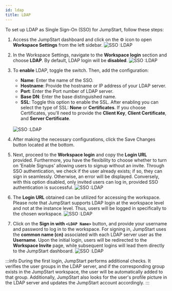 ```yaml
---
id: ldap
title: LDAP
---
```


To set up LDAP as Single Sign-On (SSO) for JumpStart, follow these steps:

1. Access the JumpStart dashboard and click on the ⚙️ icon to open **Workspace Settings** from the left sidebar.
    <img className="screenshot-full" src="/img/sso/ldap/settings-v3.png" alt="SSO :LDAP" />


2. In the Workspace Settings, navigate to the **Workspace login** section and choose **LDAP**. By default, LDAP login will be **disabled**.
    <img className="screenshot-full" src="/img/sso/ldap/disabled-v3.png" alt="SSO :LDAP"/>


3. To **enable** LDAP, toggle the switch. Then, add the configuration:

   - **Name**: Enter the name of the SSO.
   - **Hostname**: Provide the hostname or IP address of your LDAP server.
   - **Port**: Enter the Port number of LDAP server.
   - **Base DN**: Enter the base distinguished name.
   - **SSL**: Toggle this option to enable the SSL. After enabling you can select the type of SSL: **None** or **Certificates**. If you choose Certificates, you'll need to provide the **Client Key**, **Client Certificate**, and **Server Certificate**.
   <br/>
    <img className="screenshot-full" src="/img/sso/ldap/fields-v2.png" alt="SSO :LDAP"/>


4. After making the necessary configurations, click the Save Changes button located at the bottom.

5. Next, proceed to the **Workspace login** and copy the **Login URL** provided. Furthermore, you have the flexibility to choose whether to turn on 'Enable Signups' allowing users to signup without an invite. Through SSO authentication, we check if the user already exists; if so, they can sign in seamlessly. Otherwise, an error will be displayed. Conversely, with this option disabled, only invited users can log in, provided SSO authentication is successful.
    <img className="screenshot-full" src="/img/sso/ldap/url-v3.png" alt="SSO :LDAP"/>

6. The **Login URL** obtained can be utilized for accessing the workspace. Please note that JumpStart supports LDAP login at the workspace level and not at the instance level. Thus, users will be logged in specifically to the chosen workspace.
    <img className="screenshot-full" src="/img/sso/ldap/login.png" alt="SSO :LDAP"/>

7. Click on the **Sign in with `<LDAP Name>`** button, and provide your username and password to log in to the workspace. For signing in, JumpStart uses the **common name (cn)** associated with each LDAP server user as the **Username**. Upon the initial login, users will be redirected to the **Workspace Invite** page, while subsequent logins will lead them directly to the JumpStart dashboard.
    <img className="screenshot-full" src="/img/sso/ldap/firstlogin.gif" alt="SSO :LDAP"/>

:::info
During the first login, JumpStart performs additional checks. It verifies the user groups in the LDAP server, and if the corresponding group exists in the JumpStart workspace, the user will be automatically added to that group. Additionally, JumpStart also looks for the user's profile picture in the LDAP server and updates the JumpStart account accordingly.
:::
